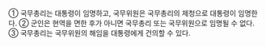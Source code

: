 ① 국무총리는 대통령이 임명하고, 국무위원은 국무총리의 제청으로 대통령이 임명한다.
② 군인은 현역을 면한 후가 아니면 국무총리 또는 국무위원으로 임명될 수 없다.
③ 국무총리는 국무위원의 해임을 대통령에게 건의할 수 있다.
